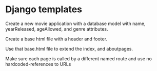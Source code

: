 # Django templates

Create a new movie application with a database model with name, yearReleased, ageAllowed, and genre attributes.

Create a base html file with a header and footer. 

Use that base.html file to extend the index, and aboutpages. 

Make sure each page is called by a different named route and use no hardcoded-references to URLs
